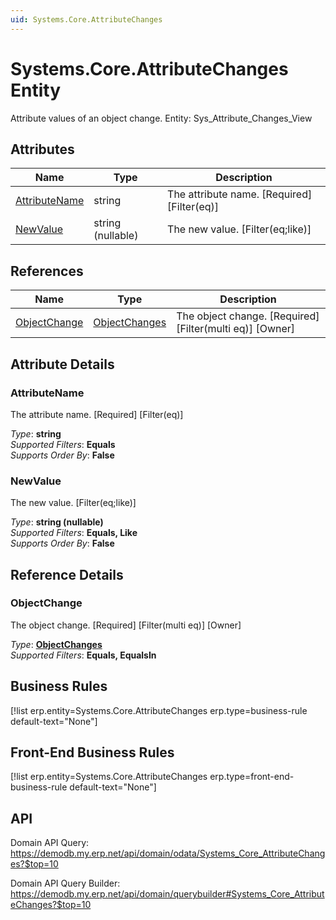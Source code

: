 ```yaml
---
uid: Systems.Core.AttributeChanges
---
```

# Systems.Core.AttributeChanges Entity

Attribute values of an object change. Entity: Sys_Attribute_Changes_View

## Attributes

| Name | Type | Description |
| ---- | ---- | --- |
| [AttributeName](Systems.Core.AttributeChanges.md#attributename) | string | The attribute name. [Required] [Filter(eq)] 
| [NewValue](Systems.Core.AttributeChanges.md#newvalue) | string (nullable) | The new value. [Filter(eq;like)] 

## References

| Name | Type | Description |
| ---- | ---- | --- |
| [ObjectChange](Systems.Core.AttributeChanges.md#objectchange) | [ObjectChanges](Systems.Core.ObjectChanges.md) | The object change. [Required] [Filter(multi eq)] [Owner] |


## Attribute Details

### AttributeName

The attribute name. [Required] [Filter(eq)]

_Type_: **string**  
_Supported Filters_: **Equals**  
_Supports Order By_: **False**  

### NewValue

The new value. [Filter(eq;like)]

_Type_: **string (nullable)**  
_Supported Filters_: **Equals, Like**  
_Supports Order By_: **False**  


## Reference Details

### ObjectChange

The object change. [Required] [Filter(multi eq)] [Owner]

_Type_: **[ObjectChanges](Systems.Core.ObjectChanges.md)**  
_Supported Filters_: **Equals, EqualsIn**  



## Business Rules

[!list erp.entity=Systems.Core.AttributeChanges erp.type=business-rule default-text="None"]

## Front-End Business Rules

[!list erp.entity=Systems.Core.AttributeChanges erp.type=front-end-business-rule default-text="None"]

## API

Domain API Query:
<https://demodb.my.erp.net/api/domain/odata/Systems_Core_AttributeChanges?$top=10>

Domain API Query Builder:
<https://demodb.my.erp.net/api/domain/querybuilder#Systems_Core_AttributeChanges?$top=10>


